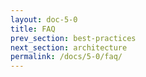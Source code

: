 ```yaml
---
layout: doc-5-0
title: FAQ
prev_section: best-practices
next_section: architecture
permalink: /docs/5-0/faq/
---
```

